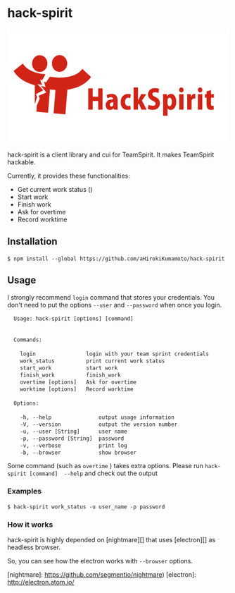 # hack-spirit

<img height="260" src="logo.png">

hack-spirit is a client library and cui for TeamSpirit.
It makes TeamSpirit hackable.

Currently, it provides these functionalities:

- Get current work status ()
- Start work
- Finish work
- Ask for overtime
- Record worktime

## Installation

```
$ npm install --global https://github.com/aHirokiKumamoto/hack-spirit
```


## Usage

I strongly recommend `login` command that stores your credentials.
You don't need to put the options `--user` and `--password` when once you login.

```
  Usage: hack-spirit [options] [command]


  Commands:

    login                login with your team sprint credentials
    work_status          print current work status
    start_work           start work
    finish_work          finish_work
    overtime [options]   Ask for overtime
    worktime [options]   Record worktime

  Options:

    -h, --help               output usage information
    -V, --version            output the version number
    -u, --user [String]      user name
    -p, --password [String]  password
    -v, --verbose            print log
    -b, --browser            show browser
```


Some command (such as `overtime` ) takes extra options.
Please run `hack-spirit [command]  --help` and check out the output


### Examples

```
$ hack-spirit work_status -u user_name -p password
```

### How it works

hack-spirit is highly depended on
[nightmare][] that uses [electron][] as headless browser.

So, you can see how the electron works with `--browser` options.


[nightmare]: https://github.com/segmentio/nightmare)
[electron]:  http://electron.atom.io/
